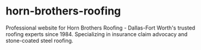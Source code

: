 # horn-brothers-roofing
Professional website for Horn Brothers Roofing - Dallas-Fort Worth's trusted roofing experts since 1984. Specializing in insurance claim advocacy and stone-coated steel roofing.
